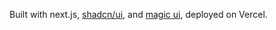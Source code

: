 Built with next.js, [shadcn/ui](https://ui.shadcn.com/), and [magic ui](https://magicui.design/), deployed on Vercel.


